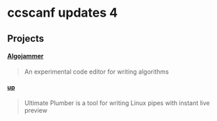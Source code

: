 # ccscanf updates 4

## Projects

#### [Algojammer](https://github.com/ChrisKnott/Algojammer)

> An experimental code editor for writing algorithms

#### [up](https://github.com/akavel/up)

> Ultimate Plumber is a tool for writing Linux pipes with instant live preview
